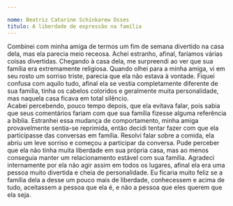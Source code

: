 ```yaml
---

nome: Beatriz Catarine Schinkarew Osses
titulo: A liberdade de expressão na família
---
```


Combinei com minha amiga de termos um fim de semana divertido na casa dela, mas ela parecia meio receosa. Achei estranho, afinal, faríamos várias coisas divertidas.
Chegando à casa dela, me surpreendi ao ver que sua família era extremamente religiosa. Quando olhei para a minha amiga, vi em seu rosto um sorriso triste, parecia que ela não estava à vontade. 
Fiquei confusa com aquilo tudo, afinal ela se vestia completamente diferente de sua família, tinha os cabelos coloridos e geralmente muita personalidade, mas naquela casa ficava em total silêncio.  
Acabei percebendo, pouco tempo depois, que ela evitava falar, pois sabia que seus comentários fariam com que sua família fizesse alguma referência a bíblia.
Estranhei essa mudança de comportamento, minha amiga provavelmente sentia-se reprimida, então decidi tentar fazer com que ela participasse das conversas em família. Resolvi falar sobre a comida, ela abriu um leve sorriso e começou a participar da conversa. Pude perceber que ela não tinha muita liberdade em sua própria casa, mas ao menos conseguia manter um relacionamento estável com sua família. 
Agradeci internamente por ela não agir assim em todos os lugares, afinal ela era uma pessoa muito divertida e cheia de personalidade. Eu ficaria muito feliz se a família dela a desse um pouco mais de liberdade, conhecessem e acima de tudo, aceitassem a pessoa que ela é, e não a pessoa que eles querem que ela seja. 



